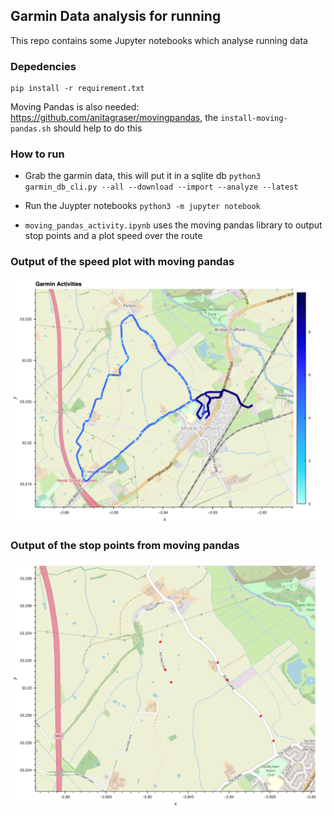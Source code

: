 ## Garmin Data analysis for running

This repo contains some Jupyter notebooks which analyse running data

### Depedencies

```
pip install -r requirement.txt

```
Moving Pandas is also needed: https://github.com/anitagraser/movingpandas, the `install-moving-pandas.sh` should help to do this 

### How to run

* Grab the garmin data, this will put it in a sqlite db `python3 garmin_db_cli.py --all --download --import --analyze --latest`

* Run the Juypter notebooks `python3 -m jupyter notebook`

* `moving_pandas_activity.ipynb` uses the moving pandas library to output stop points and a plot speed over the route

### Output of the speed plot with moving pandas
![Speed analysis](https://github.com/ddowding/running-analysis/blob/master/notebook_outputs/speed_plot.png)

### Output of the stop points from moving pandas
![Stop point analysis](https://github.com/ddowding/running-analysis/blob/master/notebook_outputs/stop_points.png)


